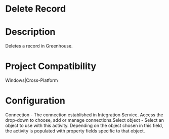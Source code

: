 ﻿# Delete Record

# Description

Deletes a record in Greenhouse.

# Project Compatibility

Windows|Cross-Platform

# Configuration

Connection - The
                        connection established in Integration Service. Access the drop-down to
                        choose, add or manage connections.Select object - Select
                        an object to use with this activity. Depending on the object chosen in this
                        field, the activity is populated with property fields specific to that
                        object.
